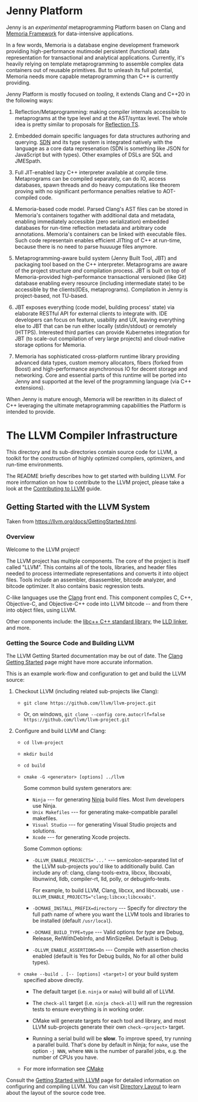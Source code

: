 # Jenny Platform

Jenny is an _experimental_ metaprogramming Platform basen on Clang and
[Memoria Framework](https://bitbucket.org/vsmirnov/memoria/wiki/Home) for
data-intensive applications.

In a few words, Memoria is a database engine development framework providing
high-performance mutimodel persistent (functional) data representation
for transactional and analytical applications. Currently, it's heavily
relying on template metaprogramming to assemble complex data containers
out of reusable primitives. But to unleash its full potential, Memoria
needs more capable metaprogramming than C++ is currently providing.

Jenny Platform is mostly focused on *tooling*, it extends Clang and
C++20 in the following ways:

1. Reflection/Metaprogramming: making compiler internals accessible to
metaprograms at the type level and at the AST/syntax level. The whole idea
is pretty similar to proposals for
[Reflection TS](http://www.open-std.org/jtc1/sc22/wg21/docs/papers/2019/p1240r1.pdf).

1. Embedded domain specific languages for data structures authoring
and querying. [SDN](https://bitbucket.org/vsmirnov/memoria/wiki/String%20Data%20Notation)
and its type system is integrated natively with the language as a
core data represenation (SDN is something like JSON for JavaScript
but with types). Other examples of DSLs are SQL and JMESpath.

1. Full JIT-enabled lazy C++ interpreter available at compile time. Metaprograms
can be compiled separately, can do IO, access databases, spawn threads
and do heavy computations like theorem proving with no significant
performance penalties relative to AOT-compiled code.

1. Memoria-based code model. Parsed Clang's AST files can be stored in
Memoria's containers togather with additional data and metadata,
enabling immediately accessible (zero serialization) embedded databases
for run-time reflection metadata and arbitrary code annotations.
Memoria's containers can be linked with executable files.
Such code representain enables efficient JITting of C++ at run-time,
because there is no need to parse huuuuge files anymore.

1. Metaprogramming-aware build system (Jenny Built Tool, JBT) and
packaging tool based on the C++ interpreter. Metaprograms are
aware of the project structure _and_ compilation process. JBT is
built on top of Memoria-provided high-performance transactional
versioned (like Git) database enabling every resource (including
intermediate state) to be accessible by the clients(IDEs,
metaprograms). Compilation in Jenny is project-based, not TU-based.

1. JBT exposes everything (code model, building process' state)
via elaborate RESTful API for external clients to integrate with.
IDE developers can focus on feature, usability and UX, leaving
everything else to JBT that can be run either locally (stdin/stdout)
or remotely (HTTPS). Interested third parties can provide Kubernetes
integration for JBT (to scale-out compilation of very large projects)
and cloud-native storage options for Memoria.

1. Memoria has sophisticated cross-platform runtime library providing
advanced data types, custom memory allocators, fibers (forked
from Boost) and high-performance asynchronous IO for decent storage
and networking. Core and essential parts of this runtime will be
ported into Jenny and supported at the level of the programming language
(via C++ extensions).

When Jenny is mature enough, Memoria will be rewritten in its
dialect of C++ leveraging the ultimate metaprogramming capabilities
the Platform is intended to provide.

# The LLVM Compiler Infrastructure

This directory and its sub-directories contain source code for LLVM,
a toolkit for the construction of highly optimized compilers,
optimizers, and run-time environments.

The README briefly describes how to get started with building LLVM.
For more information on how to contribute to the LLVM project, please
take a look at the
[Contributing to LLVM](https://llvm.org/docs/Contributing.html) guide.

## Getting Started with the LLVM System

Taken from https://llvm.org/docs/GettingStarted.html.

### Overview

Welcome to the LLVM project!

The LLVM project has multiple components. The core of the project is
itself called "LLVM". This contains all of the tools, libraries, and header
files needed to process intermediate representations and converts it into
object files.  Tools include an assembler, disassembler, bitcode analyzer, and
bitcode optimizer.  It also contains basic regression tests.

C-like languages use the [Clang](http://clang.llvm.org/) front end.  This
component compiles C, C++, Objective-C, and Objective-C++ code into LLVM bitcode
-- and from there into object files, using LLVM.

Other components include:
the [libc++ C++ standard library](https://libcxx.llvm.org),
the [LLD linker](https://lld.llvm.org), and more.

### Getting the Source Code and Building LLVM

The LLVM Getting Started documentation may be out of date.  The [Clang
Getting Started](http://clang.llvm.org/get_started.html) page might have more
accurate information.

This is an example work-flow and configuration to get and build the LLVM source:

1. Checkout LLVM (including related sub-projects like Clang):

     * ``git clone https://github.com/llvm/llvm-project.git``

     * Or, on windows, ``git clone --config core.autocrlf=false
    https://github.com/llvm/llvm-project.git``

2. Configure and build LLVM and Clang:

     * ``cd llvm-project``

     * ``mkdir build``

     * ``cd build``

     * ``cmake -G <generator> [options] ../llvm``

        Some common build system generators are:

        * ``Ninja`` --- for generating [Ninja](https://ninja-build.org)
          build files. Most llvm developers use Ninja.
        * ``Unix Makefiles`` --- for generating make-compatible parallel makefiles.
        * ``Visual Studio`` --- for generating Visual Studio projects and
          solutions.
        * ``Xcode`` --- for generating Xcode projects.

        Some Common options:

        * ``-DLLVM_ENABLE_PROJECTS='...'`` --- semicolon-separated list of the LLVM
          sub-projects you'd like to additionally build. Can include any of: clang,
          clang-tools-extra, libcxx, libcxxabi, libunwind, lldb, compiler-rt, lld,
          polly, or debuginfo-tests.

          For example, to build LLVM, Clang, libcxx, and libcxxabi, use
          ``-DLLVM_ENABLE_PROJECTS="clang;libcxx;libcxxabi"``.

        * ``-DCMAKE_INSTALL_PREFIX=directory`` --- Specify for *directory* the full
          path name of where you want the LLVM tools and libraries to be installed
          (default ``/usr/local``).

        * ``-DCMAKE_BUILD_TYPE=type`` --- Valid options for *type* are Debug,
          Release, RelWithDebInfo, and MinSizeRel. Default is Debug.

        * ``-DLLVM_ENABLE_ASSERTIONS=On`` --- Compile with assertion checks enabled
          (default is Yes for Debug builds, No for all other build types).

      * ``cmake --build . [-- [options] <target>]`` or your build system specified above
        directly.

        * The default target (i.e. ``ninja`` or ``make``) will build all of LLVM.

        * The ``check-all`` target (i.e. ``ninja check-all``) will run the
          regression tests to ensure everything is in working order.

        * CMake will generate targets for each tool and library, and most
          LLVM sub-projects generate their own ``check-<project>`` target.

        * Running a serial build will be **slow**.  To improve speed, try running a
          parallel build.  That's done by default in Ninja; for ``make``, use the option
          ``-j NNN``, where ``NNN`` is the number of parallel jobs, e.g. the number of
          CPUs you have.

      * For more information see [CMake](https://llvm.org/docs/CMake.html)

Consult the
[Getting Started with LLVM](https://llvm.org/docs/GettingStarted.html#getting-started-with-llvm)
page for detailed information on configuring and compiling LLVM. You can visit
[Directory Layout](https://llvm.org/docs/GettingStarted.html#directory-layout)
to learn about the layout of the source code tree.
